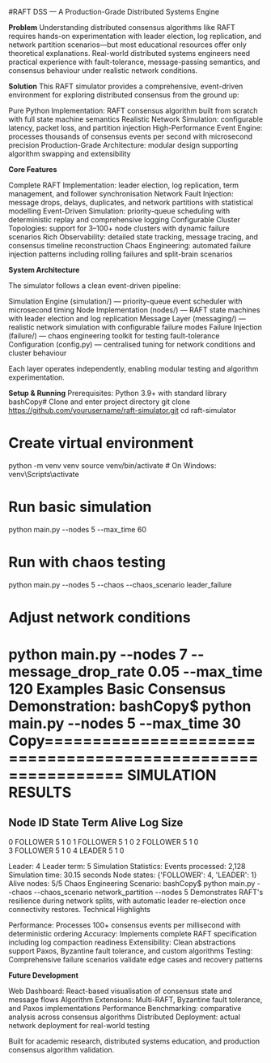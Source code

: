 
#RAFT DSS — A Production-Grade Distributed Systems Engine

**Problem**
Understanding distributed consensus algorithms like RAFT requires hands-on experimentation with leader election, log replication, and network partition scenarios—but most educational resources offer only theoretical explanations.
Real-world distributed systems engineers need practical experience with fault-tolerance, message-passing semantics, and consensus behaviour under realistic network conditions.

**Solution**
This RAFT simulator provides a comprehensive, event-driven environment for exploring distributed consensus from the ground up:

Pure Python Implementation: RAFT consensus algorithm built from scratch with full state machine semantics
Realistic Network Simulation: configurable latency, packet loss, and partition injection
High-Performance Event Engine: processes thousands of consensus events per second with microsecond precision
Production-Grade Architecture: modular design supporting algorithm swapping and extensibility

**Core Features**

Complete RAFT Implementation: leader election, log replication, term management, and follower synchronisation
Network Fault Injection: message drops, delays, duplicates, and network partitions with statistical modelling
Event-Driven Simulation: priority-queue scheduling with deterministic replay and comprehensive logging
Configurable Cluster Topologies: support for 3–100+ node clusters with dynamic failure scenarios
Rich Observability: detailed state tracking, message tracing, and consensus timeline reconstruction
Chaos Engineering: automated failure injection patterns including rolling failures and split-brain scenarios

**System Architecture**

The simulator follows a clean event-driven pipeline:

Simulation Engine (simulation/) — priority-queue event scheduler with microsecond timing
Node Implementation (nodes/) — RAFT state machines with leader election and log replication
Message Layer (messaging/) — realistic network simulation with configurable failure modes
Failure Injection (failure/) — chaos engineering toolkit for testing fault-tolerance
Configuration (config.py) — centralised tuning for network conditions and cluster behaviour

Each layer operates independently, enabling modular testing and algorithm experimentation.


**Setup & Running**
Prerequisites: Python 3.9+ with standard library
bashCopy# Clone and enter project directory
git clone https://github.com/yourusername/raft-simulator.git
cd raft-simulator

# Create virtual environment
python -m venv venv
source venv/bin/activate  # On Windows: venv\Scripts\activate

# Run basic simulation
python main.py --nodes 5 --max_time 60

# Run with chaos testing
python main.py --nodes 5 --chaos --chaos_scenario leader_failure

# Adjust network conditions
python main.py --nodes 7 --message_drop_rate 0.05 --max_time 120
Examples
Basic Consensus Demonstration:
bashCopy$ python main.py --nodes 5 --max_time 30
Copy============================================================
SIMULATION RESULTS
============================================================
Node ID  State      Term   Alive  Log Size
------------------------------------------------------------
0        FOLLOWER   5      1      0
1        FOLLOWER   5      1      0
2        FOLLOWER   5      1      0  
3        FOLLOWER   5      1      0
4        LEADER     5      1      0

Leader: 4
Leader term: 5
Simulation Statistics:
Events processed: 2,128
Simulation time: 30.15 seconds
Node states: {'FOLLOWER': 4, 'LEADER': 1}
Alive nodes: 5/5
Chaos Engineering Scenario:
bashCopy$ python main.py --chaos --chaos_scenario network_partition --nodes 5
Demonstrates RAFT's resilience during network splits, with automatic leader re-election once connectivity restores.
Technical Highlights

Performance: Processes 100+ consensus events per millisecond with deterministic ordering
Accuracy: Implements complete RAFT specification including log compaction readiness
Extensibility: Clean abstractions support Paxos, Byzantine fault tolerance, and custom algorithms
Testing: Comprehensive failure scenarios validate edge cases and recovery patterns

**Future Development**

Web Dashboard: React-based visualisation of consensus state and message flows
Algorithm Extensions: Multi-RAFT, Byzantine fault tolerance, and Paxos implementations
Performance Benchmarking: comparative analysis across consensus algorithms
Distributed Deployment: actual network deployment for real-world testing


Built for academic research, distributed systems education, and production consensus algorithm validation.
